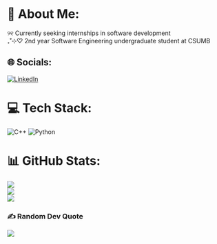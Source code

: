 # 💫 About Me:
୨୧ Currently seeking internships in software development<br>₊˚⊹♡ 2nd year Software Engineering undergraduate student at CSUMB


## 🌐 Socials:
[![LinkedIn](https://img.shields.io/badge/LinkedIn-%230077B5.svg?logo=linkedin&logoColor=white)](https://linkedin.com/in/www.linkedin.com/in/mikaela-lagumbay-96b432249) 

# 💻 Tech Stack:
![C++](https://img.shields.io/badge/c++-%2300599C.svg?style=for-the-badge&logo=c%2B%2B&logoColor=white) ![Python](https://img.shields.io/badge/python-3670A0?style=for-the-badge&logo=python&logoColor=ffdd54)
# 📊 GitHub Stats:
![](https://github-readme-stats.vercel.app/api?username=mikalagumbay&theme=blueberry&hide_border=true&include_all_commits=true&count_private=true)<br/>
![](https://github-readme-streak-stats.herokuapp.com/?user=mikalagumbay&theme=blueberry&hide_border=true)<br/>
![](https://github-readme-stats.vercel.app/api/top-langs/?username=mikalagumbay&theme=blueberry&hide_border=true&include_all_commits=true&count_private=true&layout=compact)

### ✍️ Random Dev Quote
![](https://quotes-github-readme.vercel.app/api?type=horizontal&theme=dark)

<!-- Proudly created with GPRM ( https://gprm.itsvg.in ) -->
